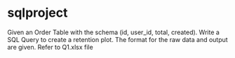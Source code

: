 # sqlproject
Given an Order Table with the schema (id, user_id, total, created). Write a SQL Query to create a retention plot. The format for the raw data and output are given.  Refer to Q1.xlsx file   
